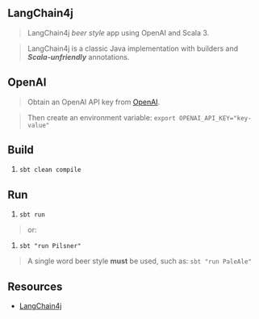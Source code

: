 LangChain4j
-----------
>LangChain4j *beer style* app using OpenAI and Scala 3.

>LangChain4j is a classic Java implementation with builders and ***Scala-unfriendly*** annotations.

OpenAI
------
>Obtain an OpenAI API key from [OpenAI](https://openai.com/api/).

>Then create an environment variable: ```export OPENAI_API_KEY="key-value"```

Build
-----
1. ```sbt clean compile```

Run
---
1. ```sbt run```
>or:
1. ```sbt "run Pilsner"```
>A single word beer style **must** be used, such as: ```sbt "run PaleAle"```

Resources
---------
* [LangChain4j](https://docs.langchain4j.dev/intro)
